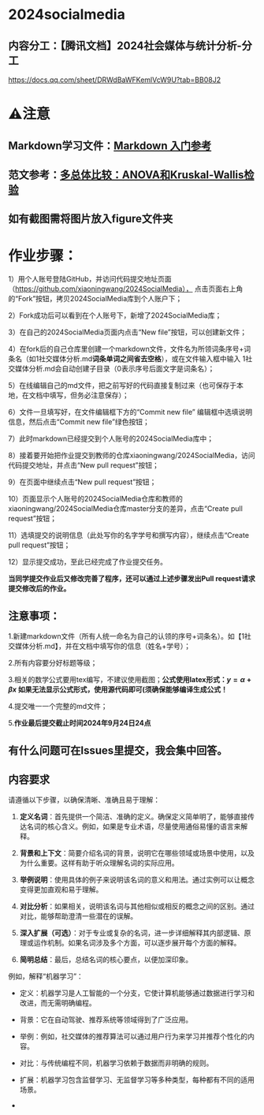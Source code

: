 # 2024socialmedia


## 内容分工：【腾讯文档】2024社会媒体与统计分析-分工
https://docs.qq.com/sheet/DRWdBaWFKemlVcW9U?tab=BB08J2

# ⚠️注意


## Markdown学习文件：[Markdown 入门参考](http://xianbai.me/learn-md/index.html)

## 范文参考：[多总体比较：ANOVA和Kruskal-Wallis检验](https://mp.weixin.qq.com/s/4hPKtmN6TpuftZAJFrI2eg)

## 如有截图需将图片放入figure文件夹


# 作业步骤：

1）用个人账号登陆GitHub，并访问代码提交地址页面（https://github.com/xiaoningwang/2024SocialMedia）， 点击页面右上角的“Fork”按钮，拷贝2024SocialMedia库到个人账户下；

2）Fork成功后可以看到在个人账号下，新增了2024SocialMedia库；

3）在自己的2024SocialMedia页面内点击“New file”按钮，可以创建新文件；

4）在fork后的自己仓库里创建一个markdown文件，文件名为所领词条序号+词条名（如1社交媒体分析.md**词条单词之间省去空格**），或在文件输入框中输入 1社交媒体分析.md会自动创建子目录（0表示序号后面文字是词条名）；

5）在线编辑自己的md文件，把之前写好的代码直接复制过来（也可保存于本地，在文档中填写，但务必注意保存）；

6）文件一旦填写好，在文件编辑框下方的“Commit new file” 编辑框中选填说明信息，然后点击“Commit new file”绿色按钮；

7）此时markdown已经提交到个人账号的2024SocialMedia库中；

8）接着要开始把作业提交到教师的仓库xiaoningwang/2024SocialMedia，访问代码提交地址，并点击“New pull request”按钮；

9）在页面中继续点击“New pull request”按钮；

10）页面显示个人账号的2024SocialMedia仓库和教师的xiaoningwang/2024SocialMedia仓库master分支的差异，点击“Create pull request”按钮；

11）选填提交的说明信息（此处写你的名字学号和撰写内容），继续点击“Create pull request”按钮；

12）显示提交成功，至此已经完成了作业提交任务。

**当同学提交作业后又修改完善了程序，还可以通过上述步骤发出Pull request请求提交修改后的作业。**

## 注意事项：

1.新建markdown文件（所有人统一命名为自己的认领的序号+词条名）。如【1社交媒体分析.md】，并在文档中填写你的信息（姓名+学号）；

2.所有内容要分好标题等级；

3.相关的数学公式要用tex编写，不建议使用截图；**公式使用latex形式：$y = \alpha + \beta x$ 如果无法显示公式形式，使用源代码即可(须确保能够编译生成公式！**

4.提交唯一一个完整的md文件；

5.**作业最后提交截止时间2024年9月24日24点**

## 有什么问题可在Issues里提交，我会集中回答。

## 内容要求

请遵循以下步骤，以确保清晰、准确且易于理解：

1. **定义名词**：首先提供一个简洁、准确的定义。确保定义简单明了，能够直接传达名词的核心含义。例如，如果是专业术语，尽量使用通俗易懂的语言来解释。

2. **背景和上下文**：简要介绍名词的背景，说明它在哪些领域或场景中使用，以及为什么重要。这样有助于听众理解名词的实际应用。

3. **举例说明**：使用具体的例子来说明该名词的意义和用法。通过实例可以让概念变得更加直观和易于理解。

4. **对比分析**：如果相关，说明该名词与其他相似或相反的概念之间的区别。通过对比，能够帮助澄清一些潜在的误解。

5. **深入扩展（可选）**：对于专业或复杂的名词，进一步详细解释其内部逻辑、原理或运作机制。如果名词涉及多个方面，可以逐步展开每个方面的解释。

6. **简明总结**：最后，总结名词的核心要点，以便加深印象。

例如，解释“机器学习”：
- 定义：机器学习是人工智能的一个分支，它使计算机能够通过数据进行学习和改进，而无需明确编程。
- 背景：它在自动驾驶、推荐系统等领域得到了广泛应用。
- 举例：例如，社交媒体的推荐算法可以通过用户行为来学习并推荐个性化的内容。
- 对比：与传统编程不同，机器学习依赖于数据而非明确的规则。
- 扩展：机器学习包含监督学习、无监督学习等多种类型，每种都有不同的适用场景。

- 


